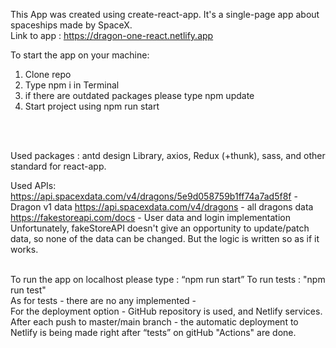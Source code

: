 This App was created using create-react-app.
It's  a single-page app about spaceships made by SpaceX. <br/>
Link to app : https://dragon-one-react.netlify.app <br/>

To start the app on your machine: <br/>
1. Clone repo
2. Type npm i in Terminal
3. if there are outdated packages please type npm update
4. Start project using npm run start <br/>
<br/>
<br/>

Used packages : antd design Library, axios, Redux (+thunk), sass, and other standard for react-app.
<br/>

Used APIs:  
            https://api.spacexdata.com/v4/dragons/5e9d058759b1ff74a7ad5f8f - Dragon v1 data
            https://api.spacexdata.com/v4/dragons - all dragons data
            https://fakestoreapi.com/docs - User data and login implementation
<br/>
Unfortunately, fakeStoreAPI doesn't give an opportunity to update/patch data, so none of the data can be changed. 
But the logic is written so as if it works.

<br/>
To run the app on localhost please type : “npm run start”
To run tests : "npm run test"
<br/>
As for tests - there are no any implemented - 
<br/>
For the deployment option - GitHub repository is used, and Netlify services.
After each push to master/main branch -
the automatic deployment to Netlify is being made right after “tests” on gitHub "Actions" are done.

<br/>

	

